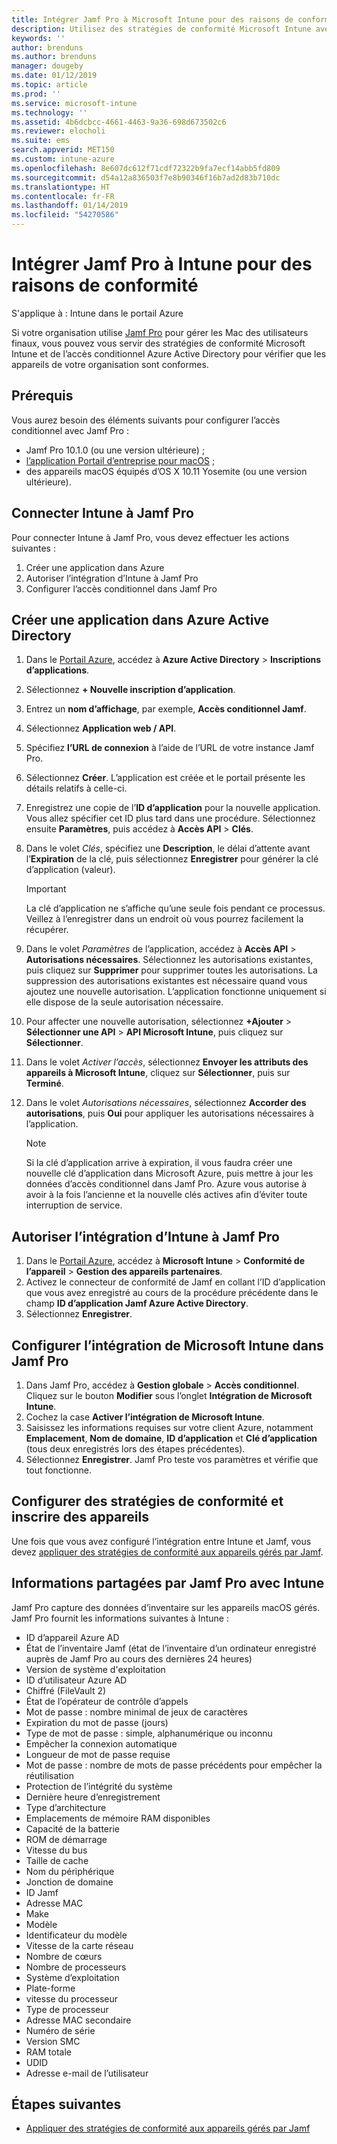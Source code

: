 ```yaml
---
title: Intégrer Jamf Pro à Microsoft Intune pour des raisons de conformité | Microsoft Intune
description: Utilisez des stratégies de conformité Microsoft Intune avec l’accès conditionnel Azure Active Directory pour permettre de sécuriser les appareils gérés par Jamf.
keywords: ''
author: brenduns
ms.author: brenduns
manager: dougeby
ms.date: 01/12/2019
ms.topic: article
ms.prod: ''
ms.service: microsoft-intune
ms.technology: ''
ms.assetid: 4b6dcbcc-4661-4463-9a36-698d673502c6
ms.reviewer: elocholi
ms.suite: ems
search.appverid: MET150
ms.custom: intune-azure
ms.openlocfilehash: 8e607dc612f71cdf72322b9fa7ecf14abb5fd809
ms.sourcegitcommit: d54a12a836503f7e8b90346f16b7ad2d83b710dc
ms.translationtype: HT
ms.contentlocale: fr-FR
ms.lasthandoff: 01/14/2019
ms.locfileid: "54270586"
---
```

# <a name="integrate-jamf-pro-with-intune-for-compliance"></a>Intégrer Jamf Pro à Intune pour des raisons de conformité

S'applique à : Intune dans le portail Azure

Si votre organisation utilise [Jamf Pro](https://www.jamf.com) pour gérer les Mac des utilisateurs finaux, vous pouvez vous servir des stratégies de conformité Microsoft Intune et de l’accès conditionnel Azure Active Directory pour vérifier que les appareils de votre organisation sont conformes.

## <a name="prerequisites"></a>Prérequis

Vous aurez besoin des éléments suivants pour configurer l’accès conditionnel avec Jamf Pro :

- Jamf Pro 10.1.0 (ou une version ultérieure) ;
- [l’application Portail d’entreprise pour macOS](https://aka.ms/macoscompanyportal) ;
- des appareils macOS équipés d’OS X 10.11 Yosemite (ou une version ultérieure).

## <a name="connecting-intune-to-jamf-pro"></a>Connecter Intune à Jamf Pro

Pour connecter Intune à Jamf Pro, vous devez effectuer les actions suivantes :

1. Créer une application dans Azure
2. Autoriser l’intégration d’Intune à Jamf Pro
3. Configurer l’accès conditionnel dans Jamf Pro

## <a name="create-an-application-in-azure-active-directory"></a>Créer une application dans Azure Active Directory

1. Dans le [Portail Azure](https://portal.azure.com), accédez à **Azure Active Directory** > **Inscriptions d’applications**.
2. Sélectionnez **+ Nouvelle inscription d’application**.
3. Entrez un **nom d’affichage**, par exemple, **Accès conditionnel Jamf**.
4. Sélectionnez **Application web / API**.
5. Spécifiez **l’URL de connexion** à l’aide de l’URL de votre instance Jamf Pro.
6. Sélectionnez **Créer**. L’application est créée et le portail présente les détails relatifs à celle-ci.
7. Enregistrez une copie de l’**ID d’application** pour la nouvelle application. Vous allez spécifier cet ID plus tard dans une procédure. Sélectionnez ensuite **Paramètres**, puis accédez à **Accès API** > **Clés**.
8. Dans le volet *Clés*, spécifiez une **Description**, le délai d’attente avant l’**Expiration** de la clé, puis sélectionnez **Enregistrer** pour générer la clé d’application (valeur).

   > [!IMPORTANT]
   > La clé d’application ne s’affiche qu’une seule fois pendant ce processus. Veillez à l’enregistrer dans un endroit où vous pourrez facilement la récupérer.

8. Dans le volet *Paramètres* de l’application, accédez à **Accès API** > **Autorisations nécessaires**. Sélectionnez les autorisations existantes, puis cliquez sur **Supprimer** pour supprimer toutes les autorisations. La suppression des autorisations existantes est nécessaire quand vous ajoutez une nouvelle autorisation. L’application fonctionne uniquement si elle dispose de la seule autorisation nécessaire.  
9. Pour affecter une nouvelle autorisation, sélectionnez **+Ajouter** > **Sélectionner une API** > **API Microsoft Intune**, puis cliquez sur **Sélectionner**.
10. Dans le volet *Activer l’accès*, sélectionnez **Envoyer les attributs des appareils à Microsoft Intune**, cliquez sur **Sélectionner**, puis sur **Terminé**.
11. Dans le volet *Autorisations nécessaires*, sélectionnez **Accorder des autorisations**, puis **Oui** pour appliquer les autorisations nécessaires à l’application.

    > [!NOTE]
    > Si la clé d’application arrive à expiration, il vous faudra créer une nouvelle clé d’application dans Microsoft Azure, puis mettre à jour les données d’accès conditionnel dans Jamf Pro. Azure vous autorise à avoir à la fois l’ancienne et la nouvelle clés actives afin d’éviter toute interruption de service.

## <a name="enable-intune-to-integrate-with-jamf-pro"></a>Autoriser l’intégration d’Intune à Jamf Pro

1. Dans le [Portail Azure](https://portal.azure.com), accédez à **Microsoft Intune** > **Conformité de l’appareil** > **Gestion des appareils partenaires**.
2. Activez le connecteur de conformité de Jamf en collant l’ID d’application que vous avez enregistré au cours de la procédure précédente dans le champ **ID d’application Jamf Azure Active Directory**.
3. Sélectionnez **Enregistrer**.

## <a name="configure-microsoft-intune-integration-in-jamf-pro"></a>Configurer l’intégration de Microsoft Intune dans Jamf Pro

1. Dans Jamf Pro, accédez à **Gestion globale** > **Accès conditionnel**. Cliquez sur le bouton **Modifier** sous l’onglet **Intégration de Microsoft Intune**.
2. Cochez la case **Activer l’intégration de Microsoft Intune**.
3. Saisissez les informations requises sur votre client Azure, notamment **Emplacement**, **Nom de domaine**, **ID d’application** et **Clé d’application** (tous deux enregistrés lors des étapes précédentes).
4. Sélectionnez **Enregistrer**. Jamf Pro teste vos paramètres et vérifie que tout fonctionne.

## <a name="set-up-compliance-policies-and-register-devices"></a>Configurer des stratégies de conformité et inscrire des appareils

Une fois que vous avez configuré l’intégration entre Intune et Jamf, vous devez [appliquer des stratégies de conformité aux appareils gérés par Jamf](conditional-access-assign-jamf.md).

## <a name="information-shared-from-jamf-pro-to-intune"></a>Informations partagées par Jamf Pro avec Intune

Jamf Pro capture des données d’inventaire sur les appareils macOS gérés. Jamf Pro fournit les informations suivantes à Intune :

* ID d’appareil Azure AD
* État de l’inventaire Jamf (état de l’inventaire d’un ordinateur enregistré auprès de Jamf Pro au cours des dernières 24 heures)
* Version de système d'exploitation
* ID d’utilisateur Azure AD
* Chiffré (FileVault 2)
* État de l’opérateur de contrôle d’appels
* Mot de passe : nombre minimal de jeux de caractères
* Expiration du mot de passe (jours)
* Type de mot de passe : simple, alphanumérique ou inconnu
* Empêcher la connexion automatique
* Longueur de mot de passe requise
* Mot de passe : nombre de mots de passe précédents pour empêcher la réutilisation
* Protection de l’intégrité du système
* Dernière heure d’enregistrement
* Type d’architecture
* Emplacements de mémoire RAM disponibles
* Capacité de la batterie
* ROM de démarrage
* Vitesse du bus
* Taille de cache
* Nom du périphérique
* Jonction de domaine
* ID Jamf
* Adresse MAC
* Make
* Modèle
* Identificateur du modèle
* Vitesse de la carte réseau
* Nombre de cœurs
* Nombre de processeurs
* Système d’exploitation
* Plate-forme
* vitesse du processeur
* Type de processeur
* Adresse MAC secondaire
* Numéro de série
* Version SMC
* RAM totale
* UDID
* Adresse e-mail de l’utilisateur

## <a name="next-steps"></a>Étapes suivantes

- [Appliquer des stratégies de conformité aux appareils gérés par Jamf](conditional-access-assign-jamf.md)
